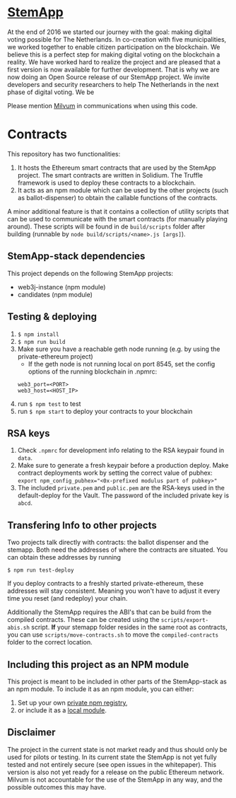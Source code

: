 # [StemApp](https://milvum.github.io/stemapp/)

At the end of 2016 we started our journey with the goal: making digital voting possible for The Netherlands. In co-creation with five municipalities, we worked together to enable citizen participation on the blockchain. We believe this is a perfect step for making digital voting on the blockchain a reality. We have worked hard to realize the project and are pleased that a first version is now available for further development. That is why we are now doing an Open Source release of our StemApp project. We invite developers and security researchers to help The Netherlands in the next phase of digital voting. We be

Please mention [Milvum](https://milvum.com) in communications when using this code.

# Contracts
This repository has two functionalities:
1. It hosts the Ethereum smart contracts that are used by the StemApp project. The smart contracts are written in Solidium. The Truffle framework is used to deploy these contracts to a blockchain. 
1. It acts as an npm module which can be used by the other projects (such as ballot-dispenser) to obtain the callable functions of the contracts.

A minor additional feature is that it contains a collection of utility scripts that can be used to communicate with the smart contracts (for manually playing around). These scripts will be found in de `build/scripts` folder after building (runnable by `node build/scripts/<name>.js [args]`).

## StemApp-stack dependencies
This project depends on the following StemApp projects:
* web3j-instance (npm module)
* candidates (npm module)

## Testing & deploying
1. `$ npm install`
1. `$ npm run build`
1. Make sure you have a reachable geth node running (e.g. by using the private-ethereum project)
    * If the geth node is not running local on port 8545, set the config options of the running blockchain in .npmrc: 
    ```
    web3_port=<PORT>
    web3_host=<HOST_IP>    
    ```       
1. run `$ npm test` to test 
1. run `$ npm start` to deploy your contracts to your blockchain
    
## RSA keys
1. Check `.npmrc` for development info relating to the RSA keypair found in `data`.
1. Make sure to generate a fresh keypair before a production deploy. Make contract deployments work
   by setting the correct value of pubhex: `export npm_config_pubhex="<0x-prefixed modulus part of pubkey>"`
1. The included `private.pem` and `public.pem` are the RSA-keys used in the default-deploy for the
   Vault. The password of the included private key is `abcd`.

## Transfering Info to other projects
Two projects talk directly with contracts: the ballot dispenser and the stemapp. Both need the addresses of where the contracts are situated. You can obtain these addresses by running 
```
$ npm run test-deploy
```
If you deploy contracts to a freshly started private-ethereum, these addresses will stay consistent. Meaning you won't have to adjust it every time you reset (and redeploy) your chain.

Additionally the StemApp requires the ABI's that can be build from the compiled contracts. These can be created using the `scripts/export-abis.sh` script. **If** your stemapp folder resides in the same root as contracts, you can use `scripts/move-contracts.sh` to move the `compiled-contracts` folder to the correct location.

## Including this project as an NPM module
This project is meant to be included in other parts of the StemApp-stack as an npm module. To include it as an npm module, you can either:
1. Set up your own [private npm registry](https://docs.npmjs.com/private-modules/intro),
1. or include it as a [local module](https://docs.npmjs.com/files/package.json#local-paths).

## Disclaimer

The project in the current state is not market ready and thus should only be used for pilots or testing. In its current state the StemApp is not yet fully tested and not entirely secure (see open issues in the whitepaper). This version is also not yet ready for a release on the public Ethereum network. Milvum is not accountable for the use of the StemApp in any way, and the possible outcomes this may have.
